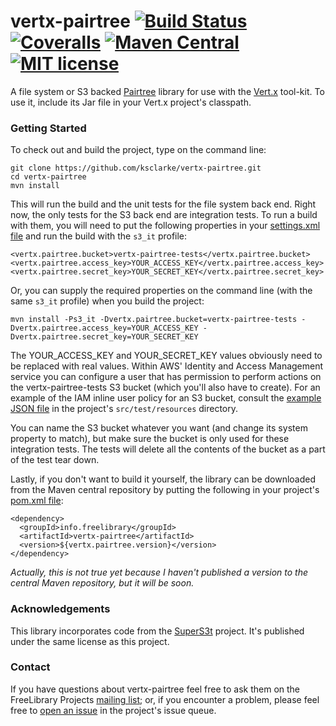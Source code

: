 # vertx-pairtree [![Build Status](http://img.shields.io/travis/ksclarke/vertx-pairtree/master.svg?style=flat)](https://travis-ci.org/ksclarke/vertx-pairtree) [![Coveralls](http://img.shields.io/coveralls/ksclarke/vertx-pairtree.svg?style=flat)](https://coveralls.io/github/ksclarke/vertx-pairtree) [![Maven Central](https://img.shields.io/maven-central/v/info.freelibrary/vertx-pairtree.svg)](http://mvnrepository.com/artifact/info.freelibrary/vertx-pairtree) [![MIT license](http://img.shields.io/badge/license-MIT-brightgreen.svg)](http://opensource.org/licenses/MIT)

A file system or S3 backed [Pairtree](https://wiki.ucop.edu/display/Curation/PairTree) library for use with the [Vert.x](http://vertx.io/) tool-kit. To use it, include its Jar file in your Vert.x project's classpath.

### Getting Started

To check out and build the project, type on the command line:

    git clone https://github.com/ksclarke/vertx-pairtree.git
    cd vertx-pairtree
    mvn install

This will run the build and the unit tests for the file system back end. Right now, the only tests for the S3 back end are integration tests. To run a build with them, you will need to put the following properties in your [settings.xml file](https://maven.apache.org/settings.html) and run the build with the `s3_it` profile:

    <vertx.pairtree.bucket>vertx-pairtree-tests</vertx.pairtree.bucket>
    <vertx.pairtree.access_key>YOUR_ACCESS_KEY</vertx.pairtree.access_key>
    <vertx.pairtree.secret_key>YOUR_SECRET_KEY</vertx.pairtree.secret_key>

Or, you can supply the required properties on the command line (with the same `s3_it` profile) when you build the project:

    mvn install -Ps3_it -Dvertx.pairtree.bucket=vertx-pairtree-tests -Dvertx.pairtree.access_key=YOUR_ACCESS_KEY -Dvertx.pairtree.secret_key=YOUR_SECRET_KEY

The YOUR_ACCESS_KEY and YOUR_SECRET_KEY values obviously need to be replaced with real values. Within AWS' Identity and Access Management service you can configure a user that has permission to perform actions on the vertx-pairtree-tests S3 bucket (which you'll also have to create). For an example of the IAM inline user policy for an S3 bucket, consult the [example JSON file](https://github.com/ksclarke/freelib-utils/blob/master/src/test/resources/sample-iam-policy.json) in the project's `src/test/resources` directory.

You can name the S3 bucket whatever you want (and change its system property to match), but make sure the bucket is only used for these integration tests. The tests will delete all the contents of the bucket as a part of the test tear down.

Lastly, if you don't want to build it yourself, the library can be downloaded from the Maven central repository by putting the following in your project's [pom.xml file](https://maven.apache.org/guides/introduction/introduction-to-dependency-mechanism.html):

    <dependency>
      <groupId>info.freelibrary</groupId>
      <artifactId>vertx-pairtree</artifactId>
      <version>${vertx.pairtree.version}</version>
    </dependency>

_Actually, this is not true yet because I haven't published a version to the central Maven repository, but it will be soon._

### Acknowledgements

This library incorporates code from the [SuperS3t](https://github.com/spartango/SuperS3t/) project. It's published under the same license as this project.

### Contact

If you have questions about vertx-pairtree feel free to ask them on the FreeLibrary Projects [mailing list](https://groups.google.com/forum/#!forum/freelibrary-projects); or, if you encounter a problem, please feel free to [open an issue](https://github.com/ksclarke/vertx-pairtree/issues "GitHub Issue Queue") in the project's issue queue.

